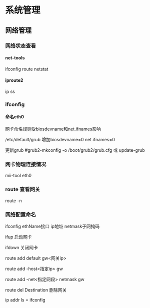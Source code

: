 # 系统管理
## 网络管理
### 网络状态查看
#### net-tools
ifconfig route netstat
#### iproute2
ip ss

### ifconfig
#### 命名eth0
网卡命名规则受biosdevname和net.ifnames影响

/etc/default/grub  增加biosdevname=0 net.ifnames=0

更新grub
#grub2-mkconfig -o /boot/grub2/grub.cfg
或 update-grub

### 网卡物理连接情况
mii-tool eth0

### route 查看网关
route -n

### 网络配置命名
ifconfig ethName接口 ip地址 netmask子网掩码

ifup 启动网卡

ifdown 关闭网卡

route add default gw<网关ip>

route add -host<指定ip> gw

route add -net<指定网段> netmask gw

route del Destination 删除网关

ip addr ls = ifconfig

